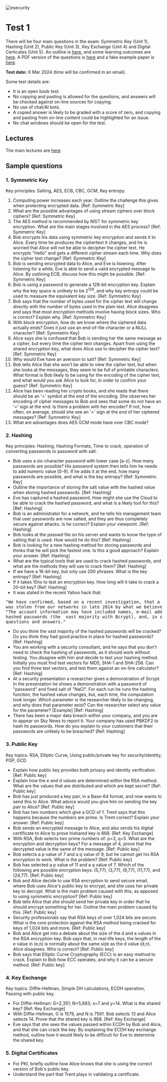 ![esecurity](https://raw.githubusercontent.com/billbuchanan/esecurity/master/z_associated/esecurity_graphics.jpg)

# Test 1
There will be four main questions in the exam: Symmetric Key (Unit 1), Hashing (Unit 2), Public Key (Unit 3), Key Exchange (Unit 4) and Digital Certicates (Unit 5). An outline is [here](https://www.youtube.com/watch?v=Oj3T2UO1WDw&feature=emb_title), and some learning outcomes are [here](https://github.com/billbuchanan/appliedcrypto/blob/master/z_assessments/test01/learning_outcomes.md). A PDF version of the questions is [here](https://github.com/billbuchanan/appliedcrypto/blob/master/z_assessments/test01/2021_fake_exam_questions.pdf) and a fake example paper is [here](https://github.com/billbuchanan/appliedcrypto/blob/master/z_assessments/test01/fake_exam_paper.md).

**Test date:** X Mar 2024 (time will be confirmed in an email).

Some test details are:

* It is an open book test. 
* No copying and pasting is allowed for the questions, and answers will be checked against on-line sources for copying. 
* No use of chat/AI bots.
* A copied answer is likely to be graded with a score of zero, and copying and pasting from on-line content could be highlighted for an issue.
* No chat windows should be open for the test.

## Lectures
The main lectures are [here](https://youtube.com/playlist?list=PLqhpVxkBo1dMOOH0R7t0SKftJF20hwzaE).

## Sample questions

### 1. Symmetric Key
Key principles: Salting, AES, ECB, CBC, GCM, Key entropy.

1. Computing power increases each year. Outline the challenge this gives when protecting encrypted data. [Ref: Symmetric Key]
2. What are the possible advantages of using stream ciphers over block ciphers? [Ref: Symmetric Key]
3. The AES method is recommended by NIST for symmetric key encryption. What are the main stages involved in the AES process? [Ref: Symmetric Key]
4. Bob encrypts his data using symmetric key encryption and sends it to Alice. Every time he produces the ciphertext it changes, and he is worried that Alice will not be able to decipher the cipher text. He encrypts "Hello" and gets a different cipher stream each time. Why does the cipher text change? [Ref: Symmetric Key]
5. Bob is sending encrypted data to Alice, and Eve is listening. After listening for a while, Eve is able to send a valid encrypted message to Alice. By outlining ECB, discuss how this might be possible. [Ref: Symmetric Key]
6. Bob is using a password to generate a 128-bit encryption key. Explain why the key space is unlikely to be 2<sup>128</sup>, and why key entropy could be used to measure the equivalent key size. [Ref: Symmetric Key]
7. Bob says that the number of bytes used for the cipher text will change directly with the number of bytes used in the plain text. Alice disagrees and says that most encryption methods involve having block sizes. Who is correct? Explain why. [Ref: Symmetric Key]
8. With block encryption, how do we know where the ciphered data actually ends? Does it just use an end-of-file character or a NULL character? [Ref: Symmetric Key]
9. Alice says she is confused that Bob is sending her the same message as a cipher, but every time the cipher text changes. Apart from using the shared encryption key, what does Alice use to decipher the cipher text? [Ref: Symmetric Key]
10. Why would Eve have an aversion to salt? [Ref: Symmetric Key]
11. Bob tells Alice that she won't be able to view the cipher text, but when she looks at the messages, they seem to be full of printable characters. What format is Bob likely to be using for the encoding of the cipher text, and what would you ask Alice to look for, in order to confirm your guess? [Ref: Symmetric Key]
12. Alice has been reading her crypto books, and she reads that there should be an '=' symbol at the end of the encoding. She observes her encoding of cipher messages to Bob and sees that some do not have an '=' sign at the end. Is there a problem with her encoder? If not, how often, on average, should she see an '=' sign at the end of her ciphered messages? [Ref: Symmetric Key]
13. What are advantages does AES GCM mode have over CBC mode?


### 2. Hashing
Key principles: Hashing, Hashing Formats, Time to crack, operation of converting passwords to password with salt.

* Bob uses a six-character password with lower case [a-z]. How many passwords are possible? His password system then tells him he needs to add numeric value [0-9]. If he adds it at the end, how many passwords are possible, and what is the key entropy? [Ref: Symmetric Key]
* Outline the importance of storing the salt value with the hashed value when storing hashed passwords. [Ref: Hashing]
* Eve has captured a hashed password. How might she use the Cloud to be able to crack the hashed password, and what is a likely tool for this? [Ref: Hashing]
* Bob is an administrator for a network, and he tells his management team that user passwords are now salted, and they are thus completely secure against attacks. Is he correct? Explain your viewpoint. [Ref: Hashing]
* Bob looks at the passwd file on his server and wants to know the type of salting that is used. How would he do this? [Ref: Hashing]
* Bob is looking for a new hashing method for storing passwords and thinks that he will pick the fastest one. Is this a good approach? Explain your answer. [Ref: Hashing]
* What are the typical tools that are used to crack hashed passwords, and what are the methods they will use to crack them? [Ref: Hashing]
* If we have a 16-bit key, but only use 200 phrases. What is the key entropy? [Ref: Hashing]
* If it takes 10ns to test an encryption key. How long will it take to crack a 20-bit key? [Ref: Hashing]
* It was stated in the recent Yahoo hack that:
<pre>
"We have confirmed, based on a recent investigation, that a copy of certain user account information 
was stolen from our networks in late 2014 by what we believe is a state-sponsored actor," Lord wrote. 
"The account information may have included names, e-mail addresses, telephone numbers, dates of birth, 
hashed passwords (the  vast majority with Bcrypt), and, in some cases, encrypted or unencrypted security 
questions and answers."
</pre>
* Do you think the vast majority of the hashed passwords will be cracked? Do you think they had good practice in place for hashed passwords? [Ref: Hashing]
* You are working with a security consultant, and he says that you don't need to check the hashing of passwords, as it should work without testing. You disagree with him and decide to test your hashing method. Initially you must find test vectors for MD5, SHA-1 and SHA-256. Can you find three test vectors, and test them against an on-line calculator? [Ref: Hashing]
* At a security presentation a researcher gives a demonstration of Scrypt. In the presentation he shows a demonstration with a password of "password" and fixed salt of "NaCl". For each run he runs the hashing function, the hashed value changes, but, each time, the computation took longer. Which parameter is the researcher likely to be changing, and why does that parameter exist? Can the researcher select any value for the parameter? [Example] [Ref: Hashing]
* There has been a major data breach within your company, and you are to appear on Sky News to report it. Your company has used PBKDF2 to hash its passwords. How do you explain to your customers that their passwords are unlikely to be breached? [Ref: Hashing]


### 3. Public Key
Key topics: RSA, Elliptic Curve, Using public/private key for security/identity, PGP, GCD

* Explain how public key provides both privacy and identity verification. [Ref: Public key]
* Explain how the e and d values are determined within the RSA method. What are the values that are distributed and which are kept secret? [Ref: Public key]
* Bob has just produced a key pair, in a Base-64 format, and now wants to send this to Alice. What advice would you give him on sending the key pair to Alice? [Ref: Public key]
* Bob has two numbers which give a GCD of 1. Trent says that this happens because the numbers are prime. Is Trent correct? Explain your answer. [Ref: Public key]
* Bob sends an encrypted message to Alice, and also sends his digital certificate to Alice to prove hishared key is 868. [Ref: Key Exchange]
* With RSA, Bob selects two prime numbers of: p=3, q=5. What are the encryption and decryption keys? For a message of 4, prove that the decrypted value is the same of the message. [Ref: Public key]
* Bob selects a p value of 7 and a q value of 9, but he cannot get his RSA encryption to work. What is the problem? [Ref: Public key]
* Bob has selected a p value of 11 and a q value of 7. Which of the following are possible encryption keys: (5,77), (3,77), (9,77), (11,77), and (24,77). [Ref: Public key]
* Bob and Alice decide to use RSA encryption to send secure email, where Bob uses Alice's public key to encrypt, and she uses her private key to decrypt. What is the main problem caused with this, as apposed to using symmetric encryption? [Ref: Public key]
* Bob tells Alice that she should send her private key in order that he should encrypt something for her. Outline the main problem caused by this. [Ref: Public key]
* Security professionals say that RSA keys of over 1,024 bits are secure. What is the core protection against the RSA method being cracked for keys of 1,024 bits and more. [Ref: Public key]
* Bob and Alice get into a debate about the size of the d and e values in the RSA encryption key. Bob says that, in real-life keys, the length of the e value in (e,n) is normally about the same size as the d value (d,n). Alice disagrees. Who is correct? [Ref: Public key]
* Bob says that Elliptic Curve Cryptography (ECC) is an easy method to crack. Explain to Bob how ECC operates, and why it can be a secure method. [Ref: Public key]


### 4. Key Exchange
Key topics: Diffie-Hellman, Simple DH calculations, ECDH operation, Passing with public key.

* For Diffie-Hellman: G=2,351; N=5,683; x=7 and y=14. What is the shared key? [Ref: Key Exchange]
* With Diffie-Hellman, G is 1579, and N is 7561. Bob selects 13 and Alice selects 14. Prove that the shared key is 868. [Ref: Key Exchange]
* Eve says that she sees the values passed within ECDH by Bob and Alice, and that she can crack the key. By explaining the ECDH key exchange method, outline how it would likely to be difficult for Eve to determine the shared key.

### 5. Digital Certificates
* For PKI, briefly outline how Alice knows that she is using the correct version of Bob's public key.
* Understand the part that Trent plays in validating a certificate.


